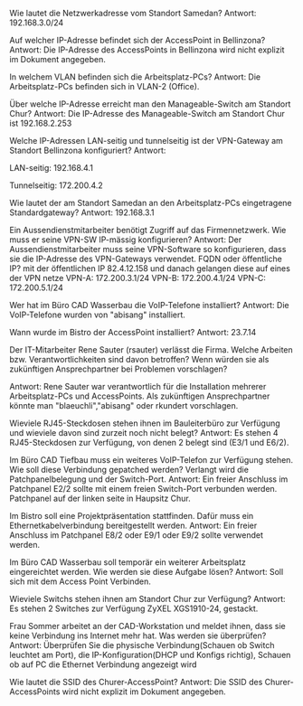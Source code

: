 Wie lautet die Netzwerkadresse vom Standort Samedan?
Antwort: 192.168.3.0/24

Auf welcher IP-Adresse befindet sich der AccessPoint in Bellinzona?
Antwort: Die IP-Adresse des AccessPoints in Bellinzona wird nicht explizit im Dokument angegeben.

In welchem VLAN befinden sich die Arbeitsplatz-PCs?
Antwort: Die Arbeitsplatz-PCs befinden sich in VLAN-2 (Office).

Über welche IP-Adresse erreicht man den Manageable-Switch am Standort Chur?
Antwort: Die IP-Adresse des Manageable-Switch am Standort Chur ist 192.168.2.253

Welche IP-Adressen LAN-seitig und tunnelseitig ist der VPN-Gateway am Standort Bellinzona konfiguriert?
Antwort:

LAN-seitig: 192.168.4.1

Tunnelseitig: 172.200.4.2

Wie lautet der am Standort Samedan an den Arbeitsplatz-PCs eingetragene Standardgateway?
Antwort: 192.168.3.1

Ein Aussendienstmitarbeiter benötigt Zugriff auf das Firmennetzwerk. Wie muss er seine VPN-SW IP-mässig konfigurieren?
Antwort: Der Aussendienstmitarbeiter muss seine VPN-Software so konfigurieren, dass sie die IP-Adresse des VPN-Gateways verwendet.
FQDN oder öffentliche IP?
mit der öffentlichen IP 82.4.12.158 
und danach gelangen diese auf eines der VPN netze
VPN-A: 172.200.3.1/24
VPN-B: 172.200.4.1/24
VPN-C: 172.200.5.1/24

Wer hat im Büro CAD Wasserbau die VoIP-Telefone installiert?
Antwort: Die VoIP-Telefone wurden von "abisang" installiert.

Wann wurde im Bistro der AccessPoint installiert?
Antwort: 23.7.14

Der IT-Mitarbeiter Rene Sauter (rsauter) verlässt die Firma. Welche Arbeiten bzw. Verantwortlichkeiten sind davon betroffen? Wenn würden sie als zukünftigen Ansprechpartner bei Problemen vorschlagen?

Antwort: Rene Sauter war verantwortlich für die Installation mehrerer Arbeitsplatz-PCs und AccessPoints. Als zukünftigen Ansprechpartner könnte man "blaeuchli","abisang" oder rkundert vorschlagen.

Wieviele RJ45-Steckdosen stehen ihnen im Bauleiterbüro zur Verfügung und wieviele davon sind zurzeit noch nicht belegt?
Antwort: Es stehen 4 RJ45-Steckdosen zur Verfügung, von denen 2 belegt sind (E3/1 und E6/2).

Im Büro CAD Tiefbau muss ein weiteres VoIP-Telefon zur Verfügung stehen. Wie soll diese Verbindung gepatched werden? Verlangt wird die Patchpanelbelegung und der Switch-Port.
Antwort: Ein freier Anschluss im Patchpanel E2/2 sollte mit einem freien Switch-Port verbunden werden. Patchpanel auf der linken seite in Haupsitz Chur.

Im Bistro soll eine Projektpräsentation stattfinden. Dafür muss ein Ethernetkabelverbindung bereitgestellt werden.
Antwort: Ein freier Anschluss im Patchpanel  E8/2 oder E9/1 oder E9/2 sollte verwendet werden.

Im Büro CAD Wasserbau soll temporär ein weiterer Arbeitsplatz eingereichtet werden. Wie werden sie diese Aufgabe lösen?
Antwort: Soll sich mit dem Access Point Verbinden.

Wieviele Switchs stehen ihnen am Standort Chur zur Verfügung?
Antwort: Es stehen 2 Switches zur Verfügung ZyXEL XGS1910-24, gestackt.

Frau Sommer arbeitet an der CAD-Workstation und meldet ihnen, dass sie keine Verbindung ins Internet mehr hat. Was werden sie überprüfen?
Antwort: Überprüfen Sie die physische Verbindung(Schauen ob Switch leuchtet am Port), die IP-Konfiguration(DHCP und Konfigs richtig), Schauen ob auf PC die Ethernet Verbindung angezeigt wird 

Wie lautet die SSID des Churer-AccessPoint?
Antwort: Die SSID des Churer-AccessPoints wird nicht explizit im Dokument angegeben.